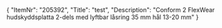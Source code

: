{
  "ItemNr": "205392",
  "Title": "test",
  "Description": "Conform 2 FlexWear hudskyddsplatta 2-dels med lyftbar låsring 35 mm hål 13-20 mm"
}